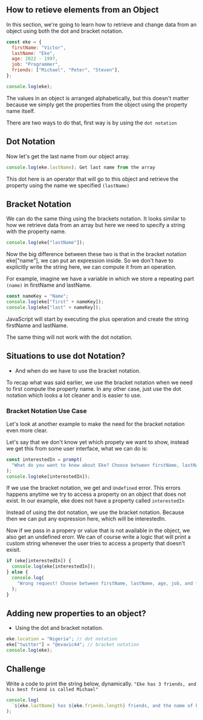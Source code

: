 ## How to retieve elements from an Object

In this section, we're going to learn how to retrieve and change data from an object using both the dot and bracket notation.

```js
const eke = {
  firstName: "Victor",
  lastName: "Eke",
  age: 2022 - 1997,
  job: "Programmer",
  friends: ["Michael", "Peter", "Steven"],
};

console.log(eke);
```

The values in an object is arranged alphabetically, but this doesn't matter because we simply get the properties from the object using the property name itself.

There are two ways to do that, first way is by using the `dot notation`

## Dot Notation

Now let's get the last name from our object array.

```js
console.log(eke.lastName); Get last name from the array
```

This dot here is an operator that will go to this object and retrieve the property using the name we specified `(lastName)`

## Bracket Notation

We can do the same thing using the brackets notation. It looks similar to how we retrieve data from an array but here we need to specify a string with the property name.

```js
console.log(eke["lastName"]);
```

Now the big difference between these two is that in the bracket notation eke["name"], we can put an expression inside. So we don't have to explicitly write the string here, we can compute it from an operation.

For example, imagine we have a variable in which we store a repeating part `(name)` in firstName and lastName.

```js
const nameKey = "Name";
console.log(eke["first" + nameKey]);
console.log(eke["last" + nameKey]);
```

JavaScript will start by executing the plus operation and create the string firstName and lastName.

The same thing will not work with the dot notation.

## Situations to use dot Notation?

- And when do we have to use the bracket notation.

To recap what was said earlier, we use the bracket notation when we need to first compute the property name. In any other case, just use the dot notation which looks a lot cleaner and is easier to use.

### Bracket Notation Use Case

Let's look at another example to make the need for the bracket notation even more clear.

Let's say that we don't know yet which propety we want to show, instead we get this from some user interface, what we can do is:

```js
const interestedIn = prompt(
  "What do you want to know about Eke? Choose between firstName, lastName, age, job, and friends"
);
console.log(eke[interestedIn]);
```

If we use the bracket notation, we get and `Undefined` error. This errors happens anytime we try to access a property on an object that does not exist. In our example, eke does not have a property called `interestedIn`

Instead of using the dot notation, we use the bracket notation. Because then we can put any expression here, which will be interestedIn.

Now if we pass in a propery or value that is not available in the object, we also get an undefined erorr. We can of course write a logic that will print a custom string whenever the user tries to access a property that doesn't exisit.

```js
if (eke[interestedIn]) {
  console.log(eke[interestedIn]);
} else {
  console.log(
    "Wrong request! Choose between firstName, lastName, age, job, and friends"
  );
}
```

## Adding new properties to an object?

- Using the dot and bracket notation.

```js
eke.location = "Nigeria"; // dot notation
eke["twitter"] = "@evavic44"; // bracket notation
console.log(eke);
```

## Challenge

Write a code to print the string below, dynamically.
`"Eke has 3 friends, and his best friend is called Michael"`

```js
console.log(
  `${eke.lastName} has ${eke.friends.length} friends, and the name of his best friend is ${eke.friends[0]}`
);
```
